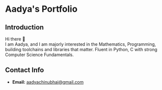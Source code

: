 # Aadya's Portfolio

## Introduction
Hi there 👋  
I am Aadya, and I am majorly interested in the Mathematics, Programming, building toolchains and libraries that matter.
Fluent in Python, C with strong Computer Science Fundamentals.

## Contact Info
- **Email:** [aadyachinubhai@gmail.com](mailto:aadyachinubhai@gmail.com)
